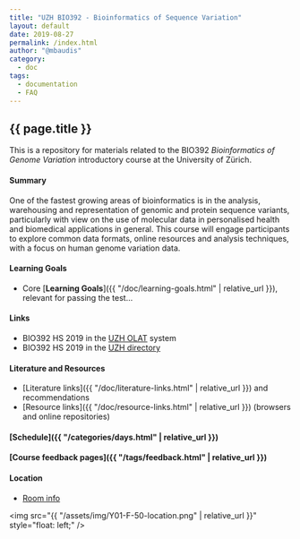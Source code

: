 ```yaml
---
title: "UZH BIO392 - Bioinformatics of Sequence Variation"
layout: default
date: 2019-08-27
permalink: /index.html
author: "@mbaudis"
category:
  - doc
tags:
  - documentation
  - FAQ
---
```


## {{ page.title }}

This is a repository for materials related to the BIO392 _Bioinformatics of Genome Variation_ introductory course at the University of Zürich.

#### Summary

One of the fastest growing areas of bioinformatics is in the analysis, warehousing and representation of genomic and protein sequence variants, particularly with view on the use of molecular data in personalised health and biomedical applications in general. This course will engage participants to explore common data formats, online resources and analysis techniques, with a focus on human genome variation data.

#### Learning Goals

* Core [__Learning Goals__]({{ "/doc/learning-goals.html" | relative_url }}), relevant for passing the test...

#### Links

* BIO392 HS 2019 in the [UZH OLAT](https://lms.uzh.ch/auth/RepositoryEntry/16616980618/Infos/) system
* BIO392 HS 2019 in the [UZH directory](https://studentservices.uzh.ch/uzh/anonym/vvz/index.html#/details/2019/003/SM/50920456)

#### Literature and Resources

* [Literature links]({{ "/doc/literature-links.html" | relative_url }}) and recommendations
* [Resource links]({{ "/doc/resource-links.html" | relative_url }}) (browsers and online repositories)

#### [Schedule]({{ "/categories/days.html" | relative_url }})
 
#### [Course feedback pages]({{ "/tags/feedback.html" | relative_url }})

#### Location

* [Room info](https://www.uniability.uzh.ch/static/control/info_display.php?structure=1308)

<img src="{{ "/assets/img/Y01-F-50-location.png" | relative_url }}" style="float: left;" />
